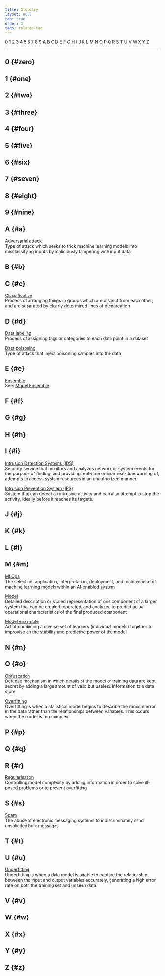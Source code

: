 ```yaml
---
title: Glossary
layout: null
tab: true
order: 3
tags: related-tag
---
```


[0](#zero) [1](#one) [2](#two) [3](#three) [4](#four) [5](#five) [6](#six)
[7](#seven) [8](#eight) [9](#nine) [A](#a) [B](#b) [C](#c) [D](#d) [E](#e)
[F](#f) [G](#g) [H](#h) [I](#i) [J](#j) [K](#k) [L](#l) [M](#m) [N](#n) [O](#o)
[P](#p) [Q](#q) [R](#r) [S](#s) [T](#t) [U](#u) [V](#v) [W](#w) [X](#x) [Y](#y)
[Z](#z)

---

## 0 {#zero}

[]()

## 1 {#one}

[]()

## 2 {#two}

[]()

## 3 {#three}

[]()

## 4 {#four}

[]()

## 5 {#five}

[]()

## 6 {#six}

[]()

## 7 {#seven}

[]()

## 8 {#eight}

[]()

## 9 {#nine}

[]()

## A {#a}


[Adversarial attack](#adversarial_attack)  
Type of attack which seeks to trick machine learning models into misclassifying inputs by maliciously tampering with input data

## B {#b}

[]()

## C {#c}

[Classification](#classification)  
Process of arranging things in groups which are distinct from each other, and are separated by clearly determined lines of demarcation

## D {#d}

[Data labeling](#data_labeling)  
Process of assigning tags or categories to each data point in a dataset

[Data poisoning](#data_poisoning)  
Type of attack that inject poisoning samples into the data

## E {#e}

[Ensemble](#ensemble)  
See: [Model Ensemble](#model_ensemble)

## F {#f}

[]()

## G {#g}

[]()

## H {#h}

[]()

## I {#i}

[Intrusion Detection Systems (IDS)](#ids)  
Security service that monitors and analyzes network or system events for the purpose of finding, and providing real-time or near real-time warning of, attempts to access system resources in an unauthorized manner.

[Intrusion Prevention System (IPS)](#ips)  
System that can detect an intrusive activity and can also attempt to stop the activity, ideally before it reaches its targets.

## J {#j}

[]()

## K {#k}

[]()

## L {#l}

[]()

## M {#m}

[MLOps](#mlops)  
The selection, application, interpretation, deployment, and maintenance of machine learning models within an AI-enabled system

[Model](#model)  
Detailed description or scaled representation of one component of a larger system that can be created, operated, and analyzed to predict actual operational characteristics of the final produced component

[Model ensemble](#model_ensemble)  
Art of combining a diverse set of learners (individual models) together to improvise on the stability and predictive power of the model

## N {#n}

[]()

## O {#o}

[Obfuscation](#obfuscation)  
Defense mechanism in which details of the model or training data are kept secret by adding a large amount of valid but useless information to a data store 

[Overfitting](#overfitting)  
Overfitting is when a statistical model begins to describe the random error in the data rather than the relationships between variables. This occurs when the model is too complex

## P {#p}

[]()

## Q {#q}

[]()

## R {#r}

[Regularisation](#regularisation)  
Controlling model complexity by adding information in order to solve ill-posed problems or to prevent overfitting

## S {#s}

[Spam](#spam)  
The abuse of electronic messaging systems to indiscriminately send unsolicited bulk messages

## T {#t}

[]()

## U {#u}

[Underfitting](#underfitting)  
Underfitting is when a data model is unable to capture the relationship between the input and output variables accurately, generating a high error rate on both the training set and unseen data

## V {#v}

[]()

## W {#w}

[]()

## X {#x}

[]()

## Y {#y}

[]()

## Z {#z}

[]()
